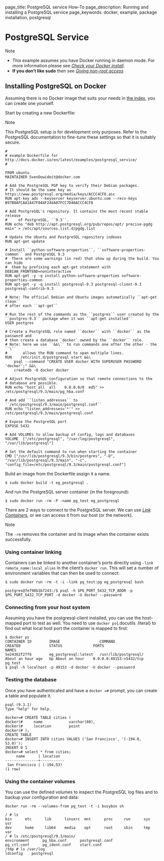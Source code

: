 page_title: PostgreSQL service How-To
page_description: Running and installing a PostgreSQL service
page_keywords: docker, example, package installation, postgresql

PostgreSQL Service
=======================================================================

Note

-   This example assumes you have Docker running in daemon mode. For
    more information please see [*Check your Docker
    install*](../hello_world/#running-examples).
-   **If you don’t like sudo** then see [*Giving non-root
    access*](../../installation/binaries/#dockergroup)

Installing PostgreSQL on Docker
-------------------------------------------------------------------------------------------------

Assuming there is no Docker image that suits your needs in [the
index](http://index.docker.io), you can create one yourself.

Start by creating a new Dockerfile:

Note

This PostgreSQL setup is for development only purposes. Refer to the
PostgreSQL documentation to fine-tune these settings so that it is
suitably secure.

    #
    # example Dockerfile for http://docs.docker.io/en/latest/examples/postgresql_service/
    #

    FROM ubuntu
    MAINTAINER SvenDowideit@docker.com

    # Add the PostgreSQL PGP key to verify their Debian packages.
    # It should be the same key as https://www.postgresql.org/media/keys/ACCC4CF8.asc 
    RUN apt-key adv --keyserver keyserver.ubuntu.com --recv-keys B97B0AFCAA1A47F044F244A07FCC7D46ACCC4CF8

    # Add PostgreSQL's repository. It contains the most recent stable release
    #     of PostgreSQL, ``9.3``.
    RUN echo "deb http://apt.postgresql.org/pub/repos/apt/ precise-pgdg main" > /etc/apt/sources.list.d/pgdg.list

    # Update the Ubuntu and PostgreSQL repository indexes
    RUN apt-get update

    # Install ``python-software-properties``, ``software-properties-common`` and PostgreSQL 9.3
    #  There are some warnings (in red) that show up during the build. You can hide
    #  them by prefixing each apt-get statement with DEBIAN_FRONTEND=noninteractive
    RUN apt-get -y -q install python-software-properties software-properties-common
    RUN apt-get -y -q install postgresql-9.3 postgresql-client-9.3 postgresql-contrib-9.3

    # Note: The official Debian and Ubuntu images automatically ``apt-get clean``
    # after each ``apt-get`` 

    # Run the rest of the commands as the ``postgres`` user created by the ``postgres-9.3`` package when it was ``apt-get installed``
    USER postgres

    # Create a PostgreSQL role named ``docker`` with ``docker`` as the password and
    # then create a database `docker` owned by the ``docker`` role.
    # Note: here we use ``&&\`` to run commands one after the other - the ``\``
    #       allows the RUN command to span multiple lines.
    RUN    /etc/init.d/postgresql start &&\
        psql --command "CREATE USER docker WITH SUPERUSER PASSWORD 'docker';" &&\
        createdb -O docker docker

    # Adjust PostgreSQL configuration so that remote connections to the
    # database are possible. 
    RUN echo "host all  all    0.0.0.0/0  md5" >> /etc/postgresql/9.3/main/pg_hba.conf

    # And add ``listen_addresses`` to ``/etc/postgresql/9.3/main/postgresql.conf``
    RUN echo "listen_addresses='*'" >> /etc/postgresql/9.3/main/postgresql.conf

    # Expose the PostgreSQL port
    EXPOSE 5432

    # Add VOLUMEs to allow backup of config, logs and databases
    VOLUME  ["/etc/postgresql", "/var/log/postgresql", "/var/lib/postgresql"]

    # Set the default command to run when starting the container
    CMD ["/usr/lib/postgresql/9.3/bin/postgres", "-D", "/var/lib/postgresql/9.3/main", "-c", "config_file=/etc/postgresql/9.3/main/postgresql.conf"]

Build an image from the Dockerfile assign it a name.

    $ sudo docker build -t eg_postgresql .

And run the PostgreSQL server container (in the foreground):

    $ sudo docker run -rm -P -name pg_test eg_postgresql

There are 2 ways to connect to the PostgreSQL server. We can use [*Link
Containers*](../../use/working_with_links_names/#working-with-links-names),
or we can access it from our host (or the network).

Note

The `-rm` removes the container and its image when
the container exists successfully.

### Using container linking

Containers can be linked to another container’s ports directly using
`-link remote_name:local_alias` in the client’s
`docker run`. This will set a number of environment
variables that can then be used to connect:

    $ sudo docker run -rm -t -i -link pg_test:pg eg_postgresql bash

    postgres@7ef98b1b7243:/$ psql -h $PG_PORT_5432_TCP_ADDR -p $PG_PORT_5432_TCP_PORT -d docker -U docker --password

### Connecting from your host system

Assuming you have the postgresql-client installed, you can use the
host-mapped port to test as well. You need to use `docker ps`{.docutils
.literal} to find out what local host port the container is mapped to
first:

    $ docker ps
    CONTAINER ID        IMAGE                  COMMAND                CREATED             STATUS              PORTS                                      NAMES
    5e24362f27f6        eg_postgresql:latest   /usr/lib/postgresql/   About an hour ago   Up About an hour    0.0.0.0:49153->5432/tcp                    pg_test
    $ psql -h localhost -p 49153 -d docker -U docker --password

### Testing the database

Once you have authenticated and have a `docker =#`
prompt, you can create a table and populate it.

    psql (9.3.1)
    Type "help" for help.

    docker=# CREATE TABLE cities (
    docker(#     name            varchar(80),
    docker(#     location        point
    docker(# );
    CREATE TABLE
    docker=# INSERT INTO cities VALUES ('San Francisco', '(-194.0, 53.0)');
    INSERT 0 1
    docker=# select * from cities;
         name      | location
    ---------------+-----------
     San Francisco | (-194,53)
    (1 row)

### Using the container volumes

You can use the defined volumes to inspect the PostgreSQL log files and
to backup your configuration and data:

    docker run -rm --volumes-from pg_test -t -i busybox sh

    / # ls
    bin      etc      lib      linuxrc  mnt      proc     run      sys      usr
    dev      home     lib64    media    opt      root     sbin     tmp      var
    / # ls /etc/postgresql/9.3/main/
    environment      pg_hba.conf      postgresql.conf
    pg_ctl.conf      pg_ident.conf    start.conf
    /tmp # ls /var/log
    ldconfig    postgresql
